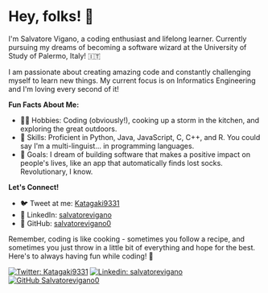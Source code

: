 # Hey, folks! 👋

I'm Salvatore Vigano, a coding enthusiast and lifelong learner. Currently pursuing my dreams of becoming a software wizard at the University of Study of Palermo, Italy! 🇮🇹

I am passionate about creating amazing code and constantly challenging myself to learn new things. My current focus is on Informatics Engineering and I'm loving every second of it!

**Fun Facts About Me:**
- 🧙‍♂️ Hobbies: Coding (obviously!), cooking up a storm in the kitchen, and exploring the great outdoors.
- 🤖 Skills: Proficient in Python, Java, JavaScript, C, C++, and R. You could say I'm a multi-linguist... in programming languages.
- 🚀 Goals: I dream of building software that makes a positive impact on people's lives, like an app that automatically finds lost socks. Revolutionary, I know.

**Let's Connect!**
- 🐦 Tweet at me: [Katagaki9331](https://twitter.com/Katagaki9331)
- 👔 LinkedIn: [salvatorevigano](https://www.linkedin.com/in/salvatorevigano/)
- 💼 GitHub: [salvatorevigano0](https://github.com/salvatorevigano0)

Remember, coding is like cooking - sometimes you follow a recipe, and sometimes you just throw in a little bit of everything and hope for the best. Here's to always having fun while coding! 🎉

[![Twitter: Katagaki9331](https://img.shields.io/twitter/follow/Katagaki9331?style=social)](https://twitter.com/Katagaki9331)
[![Linkedin: salvatorevigano](https://img.shields.io/badge/-salvatorevigano-blue?style=flat-square&logo=Linkedin&logoColor=white&link=https://www.linkedin.com/in/salvatorevigano/)](https://www.linkedin.com/in/salvatorevigano/)
[![GitHub Salvatorevigano0](https://img.shields.io/github/followers/salvatorevigano0?label=follow&style=social)](https://github.com/salvatorevigano0)
